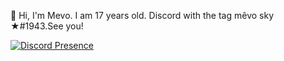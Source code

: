 🌠 Hi, I'm Mevo. I am 17 years old. Discord with the tag mêvo sky ★#1943.See you!

[![Discord Presence](https://lanyard-profile-readme.vercel.app/api/562654717214195725?&809ecf&animated=false&hideDiscrim=true&borderRadius=30px)](https://discord.com/users/562654717214195725)

